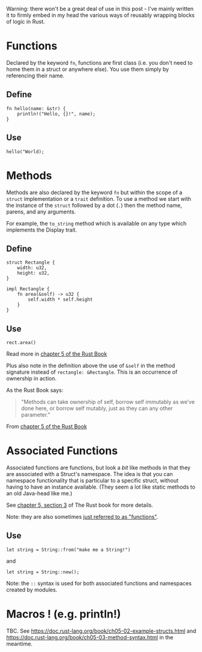 Warning: there won't be a great deal of use in this post - I've mainly written it to firmly embed in my head the various ways of reusably wrapping blocks of logic in Rust.

# Functions 
Declared by the keyword ```fn```, functions are first class (i.e. you don't need to home them in a struct or anywhere else). You use them simply by referencing their name.

## Define
    
    fn hello(name: &str) {
        println!("Hello, {}!", name);
    }

## Use
    hello("World);

# Methods
Methods are also declared by the keyword ```fn``` but within the scope of a ```struct``` implementation or a ```trait``` definition. To use a method we start with the instance of the ```struct``` followed by a dot (```.```) then the method name, parens, and any arguments.

For example, the ```to_string``` method which is available on any type which implements the Display trait.

## Define

    struct Rectangle {
        width: u32,
        height: u32,
    }

    impl Rectangle {
        fn area(&self) -> u32 {
            self.width * self.height
        }
    }

## Use
    rect.area()

Read more in [chapter 5 of the Rust Book](https://doc.rust-lang.org/book/ch05-03-method-syntax.html)

Plus also note in the definition above the use of ```&self``` in the method signature instead of ```rectangle: &Rectangle```. This is an occurrence of ownership in action.

As the Rust Book says:

> "Methods can take ownership of self, borrow self immutably as we’ve done here, or borrow self mutably, just as they can any other parameter."  

From [chapter 5 of the Rust Book](https://doc.rust-lang.org/book/ch05-03-method-syntax.html)

# Associated Functions
Associated functions are functions, but look a _bit_ like methods in that they are associated with a Struct's namespace.  The idea is that you can namespace functionality that is particular to a specific struct, without having to have an instance available.  (They seem a lot like static methods to an old Java-head like me.)

See [chapter 5, section 3](https://doc.rust-lang.org/book/ch05-03-method-syntax.html#associated-functions) of The Rust book for more details.

Note: they are also sometimes [just referred to as "functions"](https://doc.rust-lang.org/book/ch08-02-strings.html#creating-a-new-string).

## Use
    let string = String::from("make me a String!")
    
and

    let string = String::new();

Note: the ```::``` syntax is used for both associated functions and namespaces created by modules.  

# Macros ! (e.g. println!)
TBC. See https://doc.rust-lang.org/book/ch05-02-example-structs.html and https://doc.rust-lang.org/book/ch05-03-method-syntax.html in the meantime.
